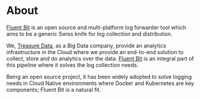 # About

[Fluent Bit](http://fluentbit.io) is an open source and multi-platform log forwarder tool which aims to be a generic Swiss knife for log collection and distribution.

We, [Treasure Data](http://treasuredata.com), as a Big Data company, provide an analytics infrastructure in the Cloud where we provide an end-to-end solution to collect, store and do analytics over the data. [Fluent Bit](http://fluentbit.io) is an integral part of this pipeline where it solves the log collection needs.

Being an open source project, it has been widely adopted to solve logging needs in Cloud Native environments where Docker and Kubernetes are key components; Fluent Bit is a natural fit.

